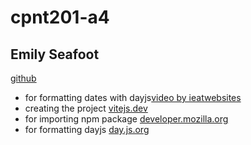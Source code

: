 # cpnt201-a4

## Emily Seafoot
[github](https://github.com/Emilypearl91)

- for formatting dates with dayjs[video by ieatwebsites](https://www.youtube.com/watch?v=vzGzys3enCE)
- creating the project [vitejs.dev](https://vitejs.dev/guide/)
- for importing npm package [developer.mozilla.org](https://developer.mozilla.org/en-US/docs/Web/JavaScript/Reference/Statements/import)
- for formatting dayjs [day.js.org](https://day.js.org/docs/en/display/format)